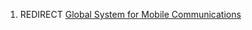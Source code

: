 1.  REDIRECT [Global System for Mobile
    Communications](Global_System_for_Mobile_Communications "wikilink")